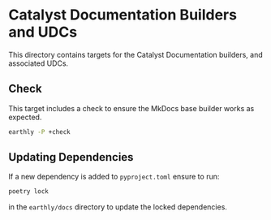 # Catalyst Documentation Builders and UDCs

This directory contains targets for the Catalyst Documentation builders, and associated UDCs.

## Check

This target includes a check to ensure the MkDocs base builder works as expected.

```bash
earthly -P +check
```

## Updating Dependencies

If a new dependency is added to `pyproject.toml` ensure to run:

```sh
poetry lock
```

in the `earthly/docs` directory to update the locked dependencies.
